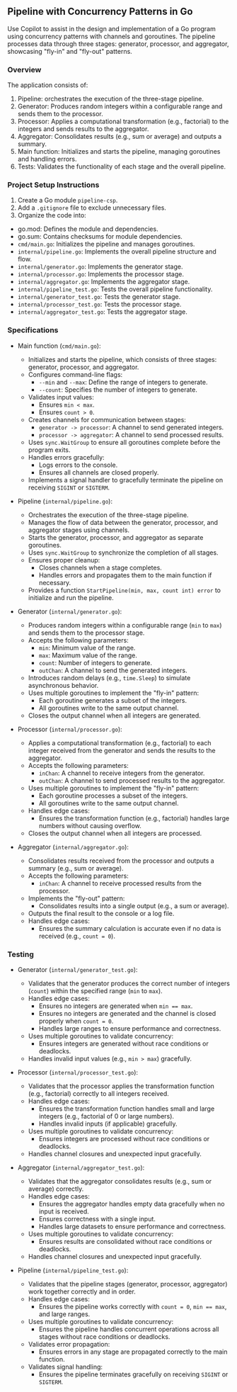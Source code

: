 ## Pipeline with Concurrency Patterns in Go

Use Copilot to assist in the design and implementation of a Go program using concurrency patterns with channels and goroutines. The pipeline processes data through three stages: generator, processor, and aggregator, showcasing "fly-in" and "fly-out" patterns.

### Overview
The application consists of:
1. Pipeline: orchestrates the execution of the three-stage pipeline.
2. Generator: Produces random integers within a configurable range and sends them to the processor.
3. Processor: Applies a computational transformation (e.g., factorial) to the integers and sends results to the aggregator.
4. Aggregator: Consolidates results (e.g., sum or average) and outputs a summary.
5. Main function: Initializes and starts the pipeline, managing goroutines and handling errors.
6. Tests: Validates the functionality of each stage and the overall pipeline.


### Project Setup Instructions

1. Create a Go module `pipeline-csp`.
2. Add a `.gitignore` file to exclude unnecessary files.
3. Organize the code into:
- go.mod: Defines the module and dependencies.
- go.sum: Contains checksums for module dependencies.
- `cmd/main.go`: Initializes the pipeline and manages goroutines.
- `internal/pipeline.go`: Implements the overall pipeline structure and flow.
- `internal/generator.go`: Implements the generator stage.
- `internal/processor.go`: Implements the processor stage.
- `internal/aggregator.go`: Implements the aggregator stage.
- `internal/pipeline_test.go`: Tests the overall pipeline functionality.
- `internal/generator_test.go`: Tests the generator stage.
- `internal/processor_test.go`: Tests the processor stage.
- `internal/aggregator_test.go`: Tests the aggregator stage.

### Specifications

- Main function (`cmd/main.go`):
  - Initializes and starts the pipeline, which consists of three stages: generator, processor, and aggregator.
  - Configures command-line flags:
    - `--min` and `--max`: Define the range of integers to generate.
    - `--count`: Specifies the number of integers to generate.
  - Validates input values:
    - Ensures `min < max`.
    - Ensures `count > 0`.
  - Creates channels for communication between stages:
    - `generator -> processor`: A channel to send generated integers.
    - `processor -> aggregator`: A channel to send processed results.
  - Uses `sync.WaitGroup` to ensure all goroutines complete before the program exits.
  - Handles errors gracefully:
    - Logs errors to the console.
    - Ensures all channels are closed properly.
  - Implements a signal handler to gracefully terminate the pipeline on receiving `SIGINT` or `SIGTERM`.

- Pipeline (`internal/pipeline.go`):
  - Orchestrates the execution of the three-stage pipeline.
  - Manages the flow of data between the generator, processor, and aggregator stages using channels.
  - Starts the generator, processor, and aggregator as separate goroutines.
  - Uses `sync.WaitGroup` to synchronize the completion of all stages.
  - Ensures proper cleanup:
    - Closes channels when a stage completes.
    - Handles errors and propagates them to the main function if necessary.
  - Provides a function `StartPipeline(min, max, count int) error` to initialize and run the pipeline.

- Generator (`internal/generator.go`):
  - Produces random integers within a configurable range (`min` to `max`) and sends them to the processor stage.
  - Accepts the following parameters:
    - `min`: Minimum value of the range.
    - `max`: Maximum value of the range.
    - `count`: Number of integers to generate.
    - `outChan`: A channel to send the generated integers.
  - Introduces random delays (e.g., `time.Sleep`) to simulate asynchronous behavior.
  - Uses multiple goroutines to implement the "fly-in" pattern:
    - Each goroutine generates a subset of the integers.
    - All goroutines write to the same output channel.
  - Closes the output channel when all integers are generated.

- Processor (`internal/processor.go`):
  - Applies a computational transformation (e.g., factorial) to each integer received from the generator and sends the results to the aggregator.
  - Accepts the following parameters:
    - `inChan`: A channel to receive integers from the generator.
    - `outChan`: A channel to send processed results to the aggregator.
  - Uses multiple goroutines to implement the "fly-in" pattern:
    - Each goroutine processes a subset of the integers.
    - All goroutines write to the same output channel.
  - Handles edge cases:
    - Ensures the transformation function (e.g., factorial) handles large numbers without causing overflow.
  - Closes the output channel when all integers are processed.

- Aggregator (`internal/aggregator.go`):
  - Consolidates results received from the processor and outputs a summary (e.g., sum or average).
  - Accepts the following parameters:
    - `inChan`: A channel to receive processed results from the processor.
  - Implements the "fly-out" pattern:
    - Consolidates results into a single output (e.g., a sum or average).
  - Outputs the final result to the console or a log file.
  - Handles edge cases:
    - Ensures the summary calculation is accurate even if no data is received (e.g., `count = 0`).

### Testing

- Generator (`internal/generator_test.go`):
  - Validates that the generator produces the correct number of integers (`count`) within the specified range (`min` to `max`).
  - Handles edge cases:
    - Ensures no integers are generated when `min == max`.
    - Ensures no integers are generated and the channel is closed properly when `count = 0`.
    - Handles large ranges to ensure performance and correctness.
  - Uses multiple goroutines to validate concurrency:
    - Ensures integers are generated without race conditions or deadlocks.
  - Handles invalid input values (e.g., `min > max`) gracefully.

- Processor (`internal/processor_test.go`):
  - Validates that the processor applies the transformation function (e.g., factorial) correctly to all integers received.
  - Handles edge cases:
    - Ensures the transformation function handles small and large integers (e.g., factorial of 0 or large numbers).
    - Handles invalid inputs (if applicable) gracefully.
  - Uses multiple goroutines to validate concurrency:
    - Ensures integers are processed without race conditions or deadlocks.
  - Handles channel closures and unexpected input gracefully.

- Aggregator (`internal/aggregator_test.go`):
  - Validates that the aggregator consolidates results (e.g., sum or average) correctly.
  - Handles edge cases:
    - Ensures the aggregator handles empty data gracefully when no input is received.
    - Ensures correctness with a single input.
    - Handles large datasets to ensure performance and correctness.
  - Uses multiple goroutines to validate concurrency:
    - Ensures results are consolidated without race conditions or deadlocks.
  - Handles channel closures and unexpected input gracefully.

- Pipeline (`internal/pipeline_test.go`):
  - Validates that the pipeline stages (generator, processor, aggregator) work together correctly and in order.
  - Handles edge cases:
    - Ensures the pipeline works correctly with `count = 0`, `min == max`, and large ranges.
  - Uses multiple goroutines to validate concurrency:
    - Ensures the pipeline handles concurrent operations across all stages without race conditions or deadlocks.
  - Validates error propagation:
    - Ensures errors in any stage are propagated correctly to the main function.
  - Validates signal handling:
    - Ensures the pipeline terminates gracefully on receiving `SIGINT` or `SIGTERM`.







